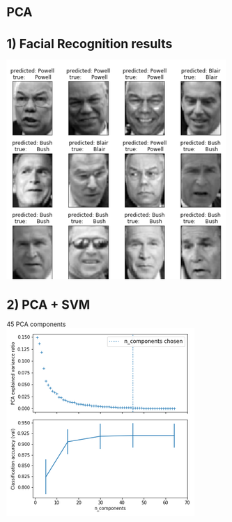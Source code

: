 # PCA

# 1) Facial Recognition results
![ung](/images/pred.png)


# 2) PCA + SVM

45 PCA components
![ung](/images/PCA12.png)



